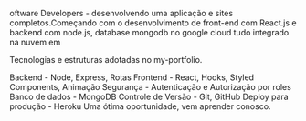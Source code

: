 oftware Developers - desenvolvendo uma aplicação e sites completos.Começando com o desenvolvimento de front-end com React.js e backend com node.js, database mongodb no google cloud tudo integrado na nuvem em 


Tecnologias e estruturas adotadas no my-portfolio.

Backend - Node, Express, Rotas
Frontend - React, Hooks, Styled Components, Animação
Segurança - Autenticação e Autorização por roles
Banco de dados - MongoDB
Controle de Versão - Git, GitHub
Deploy para produção - Heroku
Uma ótima oportunidade, vem aprender conosco.
